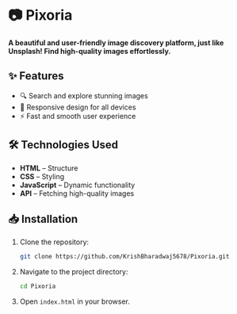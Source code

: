 # 📷 Pixoria  

**A beautiful and user-friendly image discovery platform, just like Unsplash! Find high-quality images effortlessly.**  

## ✨ Features  
- 🔍 Search and explore stunning images  
- 📱 Responsive design for all devices  
- ⚡ Fast and smooth user experience  

## 🛠️ Technologies Used  
- **HTML** – Structure  
- **CSS** – Styling  
- **JavaScript** – Dynamic functionality  
- **API** – Fetching high-quality images  

## 📥 Installation  
1. Clone the repository:  
   ```bash
   git clone https://github.com/KrishBharadwaj5678/Pixoria.git
   ```
2. Navigate to the project directory:  
   ```bash
   cd Pixoria
   ```
3. Open `index.html` in your browser.  
